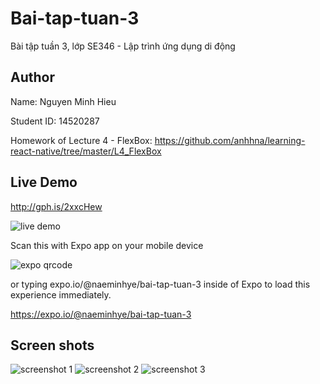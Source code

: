 # Bai-tap-tuan-3
Bài tập tuần 3, lớp SE346 - Lập trình ứng dụng di động

## Author
Name: Nguyen Minh Hieu

Student ID: 14520287

Homework of Lecture 4 - FlexBox: https://github.com/anhhna/learning-react-native/tree/master/L4_FlexBox

## Live Demo
http://gph.is/2xxcHew

![live demo](https://github.com/naeminhye/Bai-tap-tuan-3/blob/master/screenshots/giphy.gif)

Scan this with Expo app on your mobile device

![expo qrcode](https://github.com/naeminhye/Bai-tap-tuan-3/blob/master/screenshots/QRcode.png)

or typing expo.io/@naeminhye/bai-tap-tuan-3 inside of Expo to load this experience immediately.

https://expo.io/@naeminhye/bai-tap-tuan-3

## Screen shots
![screenshot 1](https://github.com/naeminhye/Bai-tap-tuan-3/blob/master/screenshots/Screenshot_1.jpg) ![screenshot 2](https://github.com/naeminhye/Bai-tap-tuan-3/blob/master/screenshots/Screenshot_2.jpg) ![screenshot 3](https://github.com/naeminhye/Bai-tap-tuan-3/blob/master/screenshots/Screenshot_3.jpg)
